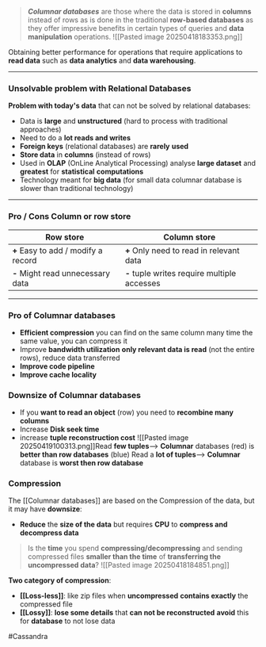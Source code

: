 >***Columnar databases*** are those where the data is stored in **columns** instead of rows as is done in the traditional **row-based databases** as they offer impressive benefits in certain types of queries and **data manipulation** operations.
![[Pasted image 20250418183353.png]]

Obtaining better performance for operations that require applications to **read data** such as **data analytics** and **data warehousing**.

---
### Unsolvable problem with Relational Databases
**Problem with today's data** that can not be solved by relational databases:

- Data is **large** and **unstructured** (hard to process with traditional approaches)
- Need to do a **lot reads and writes**
- **Foreign keys** (relational databases) are **rarely** **used**    
- **Store data** in **columns** (instead of rows)
- Used in **OLAP** (OnLine Analytical Processing) 
	analyse **large dataset** and **greatest** for **statistical** **computations**
- Technology meant for **big data** (for small data columnar database is slower than traditional technology)

---
### Pro / Cons Column or row store

| Row store                           | Column store                                 |
| ----------------------------------- | -------------------------------------------- |
| **+** Easy to add / modify a record | **+** Only need to read in relevant data     |
| **-** Might read unnecessary data   | **-** tuple writes require multiple accesses |

---
### Pro of Columnar databases
- **Efficient compression** 
	you can find on the same column many time the same value, you can compress it
- Improve **bandwidth utilization**
	**only relevant data is read** (not the entire rows), reduce data transferred
- **Improve code pipeline**
- **Improve cache locality**

### Downsize of Columnar databases

- If you **want to read an object** (row) you need to **recombine many columns**
- Increase **Disk seek time**
- increase **tuple reconstruction cost**
	![[Pasted image 20250419100313.png]]Read **few tuples**--> **Columnar** databases (red) is **better than row databases** (blue)
    Read a **lot of tuples**--> **Columnar** database is **worst then row database**

### Compression
The [[Columnar databases]] are based on the Compression of the data, but it may have **downsize**:
- **Reduce** the **size of the data** but requires **CPU** to **compress and decompress data**
 >Is the **time** you spend **compressing/decompressing** and sending compressed files **smaller than the time** of **transferring the uncompressed data**? 
![[Pasted image 20250418184851.png]]

**Two category of compression**:
- **[[Loss-less]]**: like zip files 
	when **uncompressed** **contains exactly** the compressed file
- **[[Lossy]]**: **lose some details** that **can not be reconstructed** 
	**avoid** this for **database** to not lose data



#Cassandra
